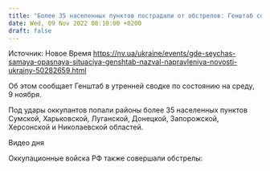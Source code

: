 ```yaml
---
title: "Более 35 населенных пунктов пострадали от обстрелов: Генштаб сообщил, где самая опасная ситуация"
date: Wed, 09 Nov 2022 08:10:00 +0200
draft: false
---
```

Источник: Новое Время https://nv.ua/ukraine/events/gde-seychas-samaya-opasnaya-situaciya-genshtab-nazval-napravleniya-novosti-ukrainy-50282659.html


Об этом сообщает Генштаб в утренней сводке по состоянию на среду, 9 ноября.

Под удары оккупантов попали районы более 35 населенных пунктов Сумской, Харьковской, Луганской, Донецкой, Запорожской, Херсонской и Николаевской областей.

 Видео дня   

Оккупационные войска РФ также совершали обстрелы:
